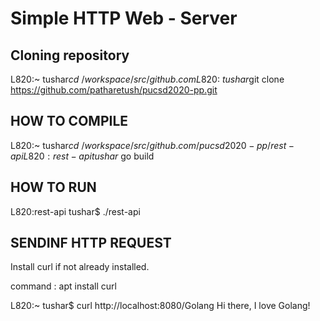 # Simple HTTP Web - Server

## Cloning repository

L820:~ tushar$cd ~/workspace/src/github.com
L820:~ tushar$git clone https://github.com/patharetush/pucsd2020-pp.git 

## HOW TO COMPILE

L820:~ tushar$cd ~/workspace/src/github.com/pucsd2020-pp/rest-api
L820:rest-api tushar$ go build

## HOW TO RUN
L820:rest-api tushar$ ./rest-api

## SENDINF HTTP REQUEST
Install curl if not already installed.

command : apt install curl

L820:~ tushar$ curl http://localhost:8080/Golang
Hi there, I love Golang!